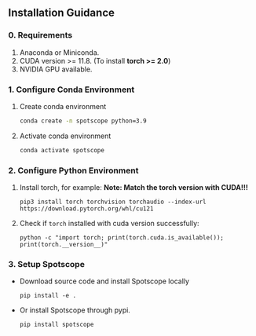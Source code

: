 
## Installation Guidance

### 0. Requirements

1. Anaconda or Miniconda. 
2. CUDA version >= 11.8. (To install **torch >= 2.0**)
3. NVIDIA GPU available.


### 1. Configure Conda Environment

1. Create conda environment 

    ```bash
    conda create -n spotscope python=3.9
    ```

2. Activate conda environment 

    ```bash
    conda activate spotscope
    ```

### 2. Configure Python Environment

1. Install torch, for example: 
    **Note: Match the torch version with CUDA!!!**
    ```
    pip3 install torch torchvision torchaudio --index-url https://download.pytorch.org/whl/cu121
    ```
    

2. Check if `torch` installed with cuda version successfully:
    ```
    python -c "import torch; print(torch.cuda.is_available()); print(torch.__version__)"
    ```


### 3. Setup Spotscope

- Download source code and install Spotscope locally
    ```
    pip install -e .
    ```

- Or install Spotscope through pypi.
    ``` 
    pip install spotscope
    ```